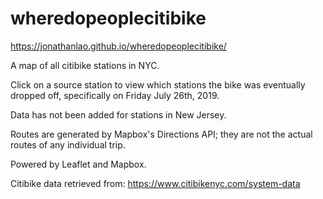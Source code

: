 # wheredopeoplecitibike

https://jonathanlao.github.io/wheredopeoplecitibike/

A map of all citibike stations in NYC.

Click on a source station to view which stations the bike was eventually dropped off, specifically on Friday July 26th, 2019.

Data has not been added for stations in New Jersey.

Routes are generated by Mapbox's Directions API; they are not the actual routes of any individual trip.

Powered by Leaflet and Mapbox.

Citibike data retrieved from: https://www.citibikenyc.com/system-data
